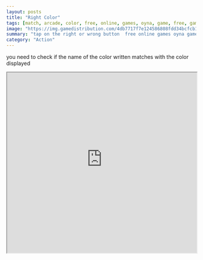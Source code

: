 ```yaml
---
layout: posts
title: "Right Color"
tags: [match, arcade, color, free, online, games, oyna, game, free, games, play, play, games]
image: "https://img.gamedistribution.com/4db7717f7e124586808fdd34bcfcb1b3-512x512.jpeg"
summary: "tap on the right or wrong button  free online games oyna game free games play play games"
category: "Action"
---
```


you need to check if the name of the color written matches with the color displayed

<iframe width="100%" height="480px;" src="https://html5.gamedistribution.com/4db7717f7e124586808fdd34bcfcb1b3/"></iframe>